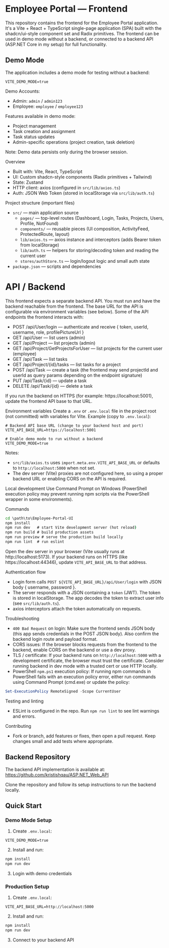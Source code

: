# Employee Portal — Frontend

This repository contains the frontend for the Employee Portal application. It's a Vite + React + TypeScript single-page application (SPA) built with the shadcn/ui-style component set and Radix primitives. The frontend can be used in demo mode without a backend, or connected to a backend API (ASP.NET Core in my setup) for full functionality.

## Demo Mode

The application includes a demo mode for testing without a backend:

```env
VITE_DEMO_MODE=true
```

Demo Accounts:
- Admin: `admin` / `admin123`
- Employee: `employee` / `employee123`

Features available in demo mode:
- Project management
- Task creation and assignment
- Task status updates
- Admin-specific operations (project creation, task deletion)

Note: Demo data persists only during the browser session.

Overview
- Built with: Vite, React, TypeScript
- UI: Custom shadcn-style components (Radix primitives + Tailwind)
- State: Zustand
- HTTP client: axios (configured in `src/lib/axios.ts`)
- Auth: JSON Web Token (stored in localStorage via `src/lib/auth.ts`)

Project structure (important files)
- `src/` — main application source
  - `pages/` — top-level routes (Dashboard, Login, Tasks, Projects, Users, Profile, NotFound)
  - `components/` — reusable pieces (UI composition, ActivityFeed, ProtectedRoute, layout)
  - `lib/axios.ts` — axios instance and interceptors (adds Bearer token from localStorage)
  - `lib/auth.ts` — helpers for storing/decoding token and reading the current user
  - `stores/authStore.ts` — login/logout logic and small auth state
- `package.json` — scripts and dependencies

# API / Backend 
This frontend expects a separate backend API. You must run and have the backend reachable from the frontend. The base URL for the API is configurable via environment variables (see below). Some of the API endpoints the frontend interacts with:

- POST /api/User/login — authenticate and receive { token, userId, username, role, profilePictureUrl }
- GET /api/User — list users (admin)
- GET /api/Project — list projects (admin)
- GET /api/Project/GetProjectsForUser — list projects for the current user (employee)
- GET /api/Task — list tasks
- GET /api/Project/{id}/tasks — list tasks for a project
- POST /api/Task — create a task (the frontend may send projectId and userId as query params depending on the endpoint signature)
- PUT /api/Task/{id} — update a task
- DELETE /api/Task/{id} — delete a task

If you run the backend on HTTPS (for example: https://localhost:5001), update the frontend API base to that URL.

Environment variables
Create a `.env` or `.env.local` file in the project root (not committed) with variables for Vite. Example (copy to `.env.local`):

```env
# Backend API base URL (change to your backend host and port)
VITE_API_BASE_URL=https://localhost:5001

# Enable demo mode to run without a backend
VITE_DEMO_MODE=true
```

Notes:
- `src/lib/axios.ts` uses `import.meta.env.VITE_API_BASE_URL` or defaults to `http://localhost:5000` when not set.
- The dev server (Vite) proxies are not configured here, so using a proper backend URL or enabling CORS on the API is required.

Local development
Use Command Prompt on Windows (PowerShell execution policy may prevent running npm scripts via the PowerShell wrapper in some environments).

Commands

```cmd
cd \path\to\Employee-Portal-UI
npm install
npm run dev   # start Vite development server (hot reload)
npm run build # build production assets
npm run preview # serve the production build locally
npm run lint  # run eslint
```

Open the dev server in your browser (Vite usually runs at http://localhost:5173). If your backend runs on HTTPS (like https://localhost:44346), update `VITE_API_BASE_URL` to that address.

Authentication flow
- Login form calls `POST ${VITE_API_BASE_URL}/api/User/login` with JSON body { username, password }.
- The server responds with a JSON containing a `token` (JWT). The token is stored in localStorage. The app decodes the token to extract user info (see `src/lib/auth.ts`).
- axios interceptors attach the token automatically on requests.

Troubleshooting
- `400 Bad Request` on login: Make sure the frontend sends JSON body (this app sends credentials in the POST JSON body). Also confirm the backend login route and payload format.
- CORS issues: If the browser blocks requests from the frontend to the backend, enable CORS on the backend or use a dev proxy.
- TLS / certificate: If your backend runs on `http://localhost:5000` with a development certificate, the browser must trust the certificate. Consider running backend in dev mode with a trusted cert or use HTTP locally.
- PowerShell `npm.ps1` execution policy: If running npm commands in PowerShell fails with an execution policy error, either run commands using Command Prompt (cmd.exe) or update the policy:

```powershell
Set-ExecutionPolicy RemoteSigned -Scope CurrentUser
```

Testing and linting
- ESLint is configured in the repo. Run `npm run lint` to see lint warnings and errors.

Contributing
- Fork or branch, add features or fixes, then open a pull request. Keep changes small and add tests where appropriate.

## Backend Repository

The backend API implementation is available at:
https://github.com/kristishqau/ASP.NET_Web_API

Clone the repository and follow its setup instructions to run the backend locally.

## Quick Start

### Demo Mode Setup

1. Create `.env.local`:
```env
VITE_DEMO_MODE=true
```
2. Install and run:
```bash
npm install
npm run dev
```
3. Login with demo credentials

### Production Setup

1. Create `.env.local`:
```env
VITE_API_BASE_URL=http://localhost:5000
```
2. Install and run:
```bash
npm install
npm run dev
```
3. Connect to your backend API